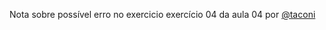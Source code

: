 Nota sobre possível erro no exercicio exercício 04 da aula 04 por [@taconi](https://github.com/taconi)
